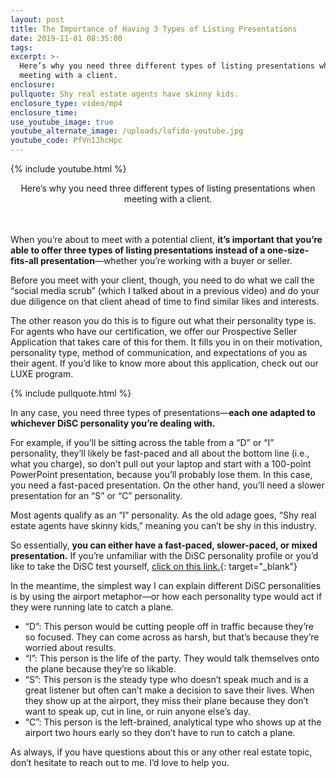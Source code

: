 ```yaml
---
layout: post
title: The Importance of Having 3 Types of Listing Presentations
date: 2019-11-01 08:35:00
tags:
excerpt: >-
  Here’s why you need three different types of listing presentations when
  meeting with a client.
enclosure:
pullquote: Shy real estate agents have skinny kids.
enclosure_type: video/mp4
enclosure_time:
use_youtube_image: true
youtube_alternate_image: /uploads/lafido-youtube.jpg
youtube_code: PfVn1JhcHpc
---
```


{% include youtube.html %}

<center>Here&rsquo;s why you need three different types of listing presentations when meeting with a client.</center>

<center>&nbsp;</center>

<center>&nbsp;</center>

When you’re about to meet with a potential client, **it’s important that you’re able to offer three types of listing presentations instead of a one-size-fits-all presentation**—whether you’re working with a buyer or seller.&nbsp;

Before you meet with your client, though, you need to do what we call the “social media scrub” (which I talked about in a previous video) and do your due diligence on that client ahead of time to find similar likes and interests.&nbsp;

The other reason you do this is to figure out what their personality type is. For agents who have our certification, we offer our Prospective Seller Application that takes care of this for them. It fills you in on their motivation, personality type, method of communication, and expectations of you as their agent. If you’d like to know more about this application, check out our LUXE program.&nbsp;

{% include pullquote.html %}

In any case, you need three types of presentations—**each one adapted to whichever DiSC personality you’re dealing with.&nbsp;**

For example, if you’ll be sitting across the table from a “D” or “I”&nbsp; personality, they’ll likely be fast-paced and all about the bottom line (i.e., what you charge), so don’t pull out your laptop and start with a 100-point PowerPoint presentation, because you’ll probably lose them. In this case, you need a fast-paced presentation. On the other hand, you’ll need a slower presentation for an “S” or “C” personality.&nbsp;

Most agents qualify as an “I” personality. As the old adage goes, “Shy real estate agents have skinny kids,” meaning you can’t be shy in this industry.&nbsp;

So essentially, **you can either have a fast-paced, slower-paced, or mixed presentation.** If you’re unfamiliar with the DiSC personality profile or you’d like to take the DiSC test yourself, [click on this link.](https://www.tonyrobbins.com/disc/){: target="_blank"}

In the meantime, the simplest way I can explain different DiSC personalities is by using the airport metaphor—or how each personality type would act if they were running late to catch a plane.&nbsp;

* “D”: This person would be cutting people off in traffic because they’re so focused. They can come across as harsh, but that’s because they’re worried about results.&nbsp;
* “I”: This person is the life of the party. They would talk themselves onto the plane because they’re so likable.
* “S”: This person is the steady type who doesn’t speak much and is a great listener but often can’t make a decision to save their lives. When they show up at the airport, they miss their plane because they don’t want to speak up, cut in line, or ruin anyone else’s day.&nbsp;
* “C”: This person is the left-brained, analytical type who shows up at the airport two hours early so they don’t have to run to catch a plane.&nbsp;

As always, if you have questions about this or any other real estate topic, don’t hesitate to reach out to me. I’d love to help you.